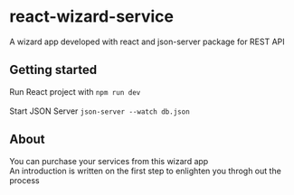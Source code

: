 # react-wizard-service

A wizard app developed with react and json-server package for REST API
<br />

<h2>Getting started</h2>
Run React project with
<code>npm run dev</code>
<br />
<br />
Start JSON Server
<code>json-server --watch db.json</code>
<br />

<h2>About</h2>
You can purchase your services from this wizard app <br />
An introduction is written on the first step to enlighten you throgh out the process <br />
